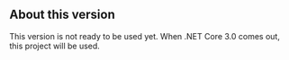 ## About this version
This version is not ready to be used yet. When .NET Core 3.0 comes out, this project will be used.